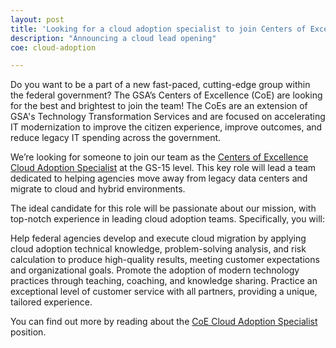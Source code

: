 ```yaml
---
layout: post
title: 'Looking for a cloud adoption specialist to join Centers of Excellence'
description: "Announcing a cloud lead opening"
coe: cloud-adoption

---
```

Do you want to be a part of a new fast-paced, cutting-edge group within the federal government? The GSA’s Centers of Excellence (CoE) are looking for the best and brightest to join the team! The CoEs are an extension of GSA's Technology Transformation Services and are focused on accelerating IT modernization to improve the citizen experience, improve outcomes, and reduce legacy IT spending across the government.

We’re looking for someone to join our team as the [Centers of Excellence Cloud Adoption Specialist](https://www.usajobs.gov/GetJob/ViewDetails/501933500) at the GS-15 level. This key role will lead a team dedicated to helping agencies move away from legacy data centers and migrate to cloud and hybrid environments.

The ideal candidate for this role will be passionate about our mission, with top-notch experience in leading cloud adoption teams. Specifically, you will:

Help federal agencies develop and execute cloud migration by applying cloud adoption technical knowledge, problem-solving analysis, and risk calculation to produce high-quality results, meeting customer expectations and organizational goals.
Promote the adoption of modern technology practices through teaching, coaching, and knowledge sharing.
Practice an exceptional level of customer service with all partners, providing a unique, tailored experience.

You can find out more by reading about the [CoE Cloud Adoption Specialist](https://join.tts.gsa.gov/join/upcoming-CoE-cloud-adoption-specialist/) position.
